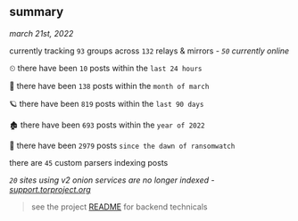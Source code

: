 
## summary
_march 21st, 2022_

currently tracking `93` groups across `132` relays & mirrors - _`50` currently online_

⏲ there have been `10` posts within the `last 24 hours`

🦈 there have been `138` posts within the `month of march`

🪐 there have been `819` posts within the `last 90 days`

🏚 there have been `693` posts within the `year of 2022`

🦕 there have been `2979` posts `since the dawn of ransomwatch`

there are `45` custom parsers indexing posts

_`20` sites using v2 onion services are no longer indexed - [support.torproject.org](https://support.torproject.org/onionservices/v2-deprecation/)_

> see the project [README](https://github.com/thetanz/ransomwatch#ransomwatch--) for backend technicals
